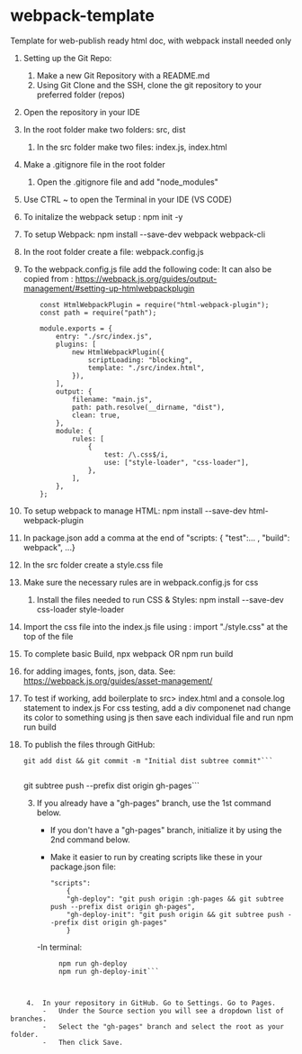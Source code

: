 # webpack-template

Template for web-publish ready html doc, with webpack install needed only

1.  Setting up the Git Repo:

    1. Make a new Git Repository with a README.md
    2. Using Git Clone and the SSH, clone the git repository to your preferred
       folder (repos)

2.  Open the repository in your IDE
3.  In the root folder make two folders: src, dist

    1. In the src folder make two files: index.js, index.html

4.  Make a .gitignore file in the root folder
    1. Open the .gitignore file and add "node_modules"
5.  Use CTRL ~ to open the Terminal in your IDE (VS CODE)

6.  To initalize the webpack setup : npm init -y
7.  To setup Webpack: npm install --save-dev webpack webpack-cli
8.  In the root folder create a file: webpack.config.js
9.  To the webpack.config.js file add the following code: It can also be copied
    from :
    https://webpack.js.org/guides/output-management/#setting-up-htmlwebpackplugin

        	const HtmlWebpackPlugin = require("html-webpack-plugin");
            const path = require("path");
            
            module.exports = {
                entry: "./src/index.js",
                plugins: [
                    new HtmlWebpackPlugin({
                        scriptLoading: "blocking",
                        template: "./src/index.html",
                    }),
                ],
                output: {
                    filename: "main.js",
                    path: path.resolve(__dirname, "dist"),
                    clean: true,
                },
                module: {
                    rules: [
                        {
                            test: /\.css$/i,
                            use: ["style-loader", "css-loader"],
                        },
                    ],
                },
            };


11. To setup webpack to manage HTML: npm install --save-dev html-webpack-plugin
12. In package.json add a comma at the end of "scripts: { "test":... , "build":
    webpack", ...}
13. In the src folder create a style.css file
14. Make sure the necessary rules are in webpack.config.js for css
    1. Install the files needed to run CSS & Styles: npm install --save-dev
       css-loader style-loader
15. Import the css file into the index.js file using : import "./style.css" at
    the top of the file
16. To complete basic Build, npx webpack OR npm run build
17. for adding images, fonts, json, data. See:
    https://webpack.js.org/guides/asset-management/

18. To test if working, add boilerplate to src> index.html and a console.log
    statement to index.js For css testing, add a div componenet nad change its
    color to something using js then save each individual file and run npm run
    build

19. To publish the files through GitHub:

    ```
    git add dist && git commit -m "Initial dist subtree commit"```

    
    ```
    git subtree push --prefix dist origin gh-pages```

    3.  If you already have a "gh-pages" branch, use the 1st command below.

        -   If you don't have a "gh-pages" branch, initialize it by using the
            2nd command below.
        -   Make it easier to run by creating scripts like these in your
            package.json file:

            ```
            "scripts":
                {
                "gh-deploy": "git push origin :gh-pages && git subtree push --prefix dist origin gh-pages",
                "gh-deploy-init": "git push origin && git subtree push --prefix dist origin gh-pages"
                }
            ```
   
            

        -In terminal:
```
            npm run gh-deploy
            npm run gh-deploy-init```



    4.  In your repository in GitHub. Go to Settings. Go to Pages.
        -   Under the Source section you will see a dropdown list of branches.
        -   Select the "gh-pages" branch and select the root as your folder.
        -   Then click Save.
